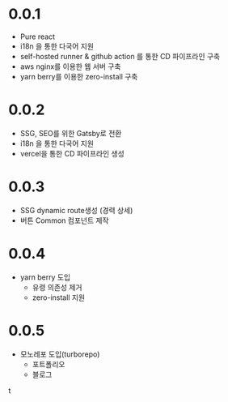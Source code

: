 # 0.0.1

- Pure react
- i18n 을 통한 다국어 지원
- self-hosted runner & github action 를 통한 CD 파이프라인 구축
- aws nginx를 이용한 웹 서버 구축
- yarn berry를 이용한 zero-install 구축

# 0.0.2

- SSG, SEO를 위한 Gatsby로 전환
- i18n 을 통한 다국어 지원
- vercel을 통한 CD 파이프라인 생성

# 0.0.3

- SSG dynamic route생성 (경력 상세)
- 버튼 Common 컴포넌트 제작

# 0.0.4

- yarn berry 도입
  - 유령 의존성 제거
  - zero-install 지원

# 0.0.5

- 모노레포 도입(turborepo)
  - 포트폴리오
  - 블로그

t
